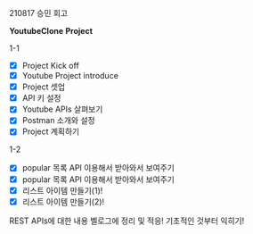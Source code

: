 210817 승민 회고

**YoutubeClone** **Project**

1-1

- [x] Project Kick off
- [x] Youtube Project introduce
- [x] Project 셋업
- [x] API 키 설정
- [x] Youtube APIs 살펴보기
- [x] Postman 소개와 설정
- [x] Project 계획하기

1-2

- [x] popular 목록 API 이용해서 받아와서 보여주기
- [x] popular 목록 API 이용해서 받아와서 보여주기
- [x] 리스트 아이템 만들기(1)!
- [x] 리스트 아이템 만들기(2)!

REST APIs에 대한 내용 벨로그에 정리 및 적응! 기초적인 것부터 익히기!
